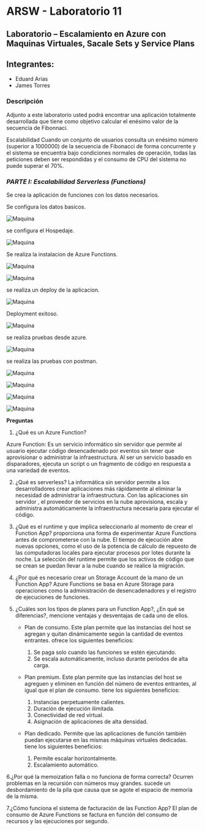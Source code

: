 # ARSW - Laboratorio 11

## Laboratorio – Escalamiento en Azure con Maquinas Virtuales, Sacale Sets y Service Plans

## Integrantes:

- Eduard Arias
- James Torres

### Descripción
Adjunto a este laboratorio usted podrá encontrar una aplicación totalmente desarrollada que tiene como objetivo calcular el enésimo valor de la secuencia de Fibonnaci.

Escalabilidad Cuando un conjunto de usuarios consulta un enésimo número (superior a 1000000) de la secuencia de Fibonacci de forma concurrente y el sistema se encuentra bajo condiciones normales de operación, todas las peticiones deben ser respondidas y el consumo de CPU del sistema no puede superar el 70%.

### *PARTE I: Escalabilidad Serverless (Functions)*

Se crea la aplicación de funciones con los datos necesarios.

Se configura los datos basicos.

![Maquina](./images/Captura.PNG) 

se configura el Hospedaje.

![Maquina](./images/Captura2.PNG)

Se realiza la instalacion de Azure Functions.

![Maquina](./images/Captura3.PNG) 

![Maquina](./images/Captura4.PNG) 

se realiza un deploy de la aplicacion.

![Maquina](./images/Captura5.PNG)

Deployment exitoso.

![Maquina](./images/Captura6.PNG) 

se realiza pruebas desde azure.

![Maquina](./images/Captura8.PNG) 

se realiza las pruebas con postman.

![Maquina](./images/Captura10.PNG) 

![Maquina](./images/Captura7.PNG) 

![Maquina](./images/Captura11.PNG) 

![Maquina](./images/Captura9.PNG) 

**Preguntas**

1. ¿Qué es un Azure Function?

Azure Function:
Es un servicio informático sin servidor que permite al usuario ejecutar código desencadenado por eventos sin tener que aprovisionar o administrar la infraestructura. Al ser un servicio basado en disparadores, ejecuta un script o un fragmento de código en respuesta a una variedad de eventos.

2. ¿Qué es serverless?
La informática sin servidor permite a los desarrolladores crear aplicaciones más rápidamente al eliminar la necesidad de administrar la infraestructura. Con las aplicaciones sin servidor , el proveedor de servicios en la nube aprovisiona, escala y administra automáticamente la infraestructura necesaria para ejecutar el código.

3. ¿Qué es el runtime y que implica seleccionarlo al momento de crear el Function App?
proporciona una forma de experimentar Azure Functions antes de comprometerse con la nube. El tiempo de ejecución abre nuevas opciones, como el uso de la potencia de cálculo de repuesto de las computadoras locales para ejecutar procesos por lotes durante la noche. La selección del runtime permite que los activos de código que se crean se puedan llevar a la nube cuando se realice la migración.

4. ¿Por qué es necesario crear un Storage Account de la mano de un Function App?
Azure Functions se basa en Azure Storage para operaciones como la administración de desencadenadores y el registro de ejecuciones de funciones.

5. ¿Cuáles son los tipos de planes para un Function App?, ¿En qué se diferencias?, mencione ventajas y desventajas de cada uno de ellos.

	- Plan de consumo.
	Este plan permite que las instancias del host se agregan y quitan dinámicamente según la cantidad de eventos entrantes. ofrece los siguientes beneficios:
		1. Se paga solo cuando las funciones se estén ejecutando.
		2. Se escala automáticamente, incluso durante períodos de alta carga.

	- Plan premium.
	Este plan permite que las instancias del host se agreguen y eliminen en función del número de eventos entrantes, al igual que el plan de consumo. tiene los siguientes beneficios:
		1. Instancias perpetuamente calientes.
		2. Duración de ejecución ilimitada.
		3. Conectividad de red virtual.
		4. Asignación de aplicaciones de alta densidad.

	- Plan dedicado.
	Permite que las aplicaciones de función también puedan ejecutarse en las mismas máquinas virtuales dedicadas. tiene los siguientes beneficios:
		1. Permite escalar horizontalmente.
		2. Escalamiento automático.

6.¿Por qué la memoization falla o no funciona de forma correcta?
Ocurren problemas en la recursión con números muy grandes. sucede un desbordamiento de la pila que causa que se agote el espacio de memoria de la misma.

7.¿Cómo funciona el sistema de facturación de las Function App?
El plan de consumo de Azure Functions se factura en función del consumo de recursos y las ejecuciones por segundo.
